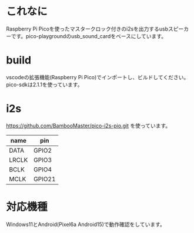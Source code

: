 # これなに
Raspberry Pi Picoを使ったマスタークロック付きのi2sを出力するusbスピーカーです。pico-playgroundのusb_sound_cardをベースにしています。

# build
vscodeの拡張機能(Raspberry Pi Pico)でインポートし、ビルドしてください。
pico-sdkは2.1.1を使っています。

# i2s
https://github.com/BambooMaster/pico-i2s-pio.git を使っています。

|name|pin|
|----|---|
|DATA|GPIO2|
|LRCLK|GPIO3|
|BCLK|GPIO4|
|MCLK|GPIO21|

# 対応機種
Windows11とAndroid(Pixel6a Android15)で動作確認をしています。